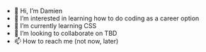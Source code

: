 - 👋 Hi, I’m Damien
- 👀 I’m interested in learning how to do coding as a career option
- 🌱 I’m currently learning CSS
- 💞️ I’m looking to collaborate on TBD
- 📫 How to reach me (not now, later)

<!---
DamienHoneycutt/DamienHoneycutt is a ✨ special ✨ repository because its `README.md` (this file) appears on your GitHub profile.
You can click the Preview link to take a look at your changes.
--->
